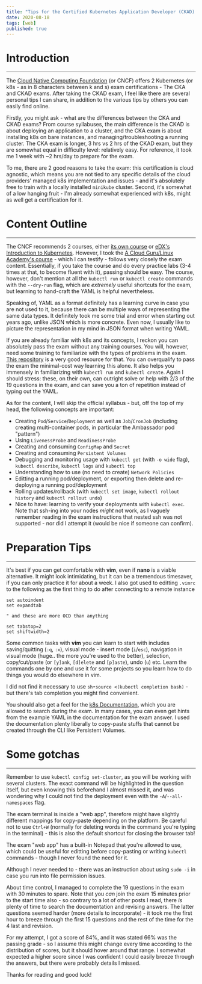 ```yaml
---
title: "Tips for the Certified Kubernetes Application Developer (CKAD) exam (2020)"
date: 2020-08-18
tags: [web]
published: true
---
```


# Introduction
---
The [Cloud Native Computing Foundation](https://www.cncf.io/) (or CNCF) offers 2 Kubernetes (or k8s - as in 8 characters between k and s) exam certifications - The CKA and CKAD exams. After taking the CKAD exam, I feel like there are several personal tips I can share, in addition to the various tips by others you can easily find online.

Firstly, you might ask - what are the differences between the CKA and CKAD exams? From course syllabuses, the main difference is the CKAD is about deploying an application to a cluster, and the CKA exam is about installing k8s on bare instances, and managing/troubleshooting a running cluster. The CKA exam is longer, 3 hrs vs 2 hrs of the CKAD exam, but they are somewhat equal in difficulty level: relatively easy. For reference, it took me 1 week with ~2 hrs/day to prepare for the exam.

To me, there are 2 good reasons to take the exam: this certification is cloud agnostic, which means you are not tied to any specific details of the cloud providers' managed k8s implementation and issues - and it's absolutely free to train with a locally installed `minikube` cluster. Second, it's somewhat of a low hanging fruit - I'm already somewhat experienced with k8s, might as well get a certification for it.


# Content Outline
---

The CNCF recommends 2 courses, either [its own course](https://training.linuxfoundation.org/training/kubernetes-for-developers/) or [eDX's Introduction to Kubernetes](https://www.edx.org/course/introduction-to-kubernetes). However, I took the [A Cloud Guru/Linux Academy's course](https://linuxacademy.com/cp/modules/view/id/305) - which I can testify - follows very closely the exam content. Essentially, if you take the course and do every practice labs (3-4 times at that, to become fluent with it), passing should be easy. The course, however, don't mention at all the `kubectl run` or `kubectl create` commands with the `--dry-run` flag, which are _extremely_ useful shortcuts for the exam, but learning to hand-craft the YAML is helpful nevertheless.

Speaking of, YAML as a format definitely has a learning curve in case you are not used to it, because there can be multiple ways of representing the same data types. It definitely took me some trial and error when starting out years ago, unlike JSON which is more concrete. Even now, I usually like to picture the representation in my mind in JSON format when writing YAML.

If you are already familiar with k8s and its concepts, I reckon you can absolutely pass the exam without any training courses. You will, however, need some training to familiarize with the types of problems in the exam. [This repository](https://github.com/dgkanatsios/CKAD-exercises) is a very good resource for that. You can overqualify to pass the exam the minimal-cost way learning this alone. It also helps you immensely in familiarizing with `kubectl run` and `kubectl create`. Again I should stress: these, on their own, can outright solve or help with 2/3 of the 19 questions in the exam, and can save you a ton of repetition instead of typing out the YAML.

As for the content, I will skip the official syllabus - but, off the top of my head, the following concepts are important:

- Creating `Pod`/`Service`/`Deployment` as well as `Job`/`CronJob` (including creating multi-container pods, in particular the Ambassador pod "pattern")
- Using `LivenessProbe` and `ReadinessProbe`
- Creating and consuming `ConfigMap` and `Secret`
- Creating and consuming `Persistent Volumes`
- Debugging and monitoring usage with `kubectl get` (with `-o wide` flag), `kubectl describe`, `kubectl logs` and `kubectl top`
- Understanding how to use (no need to create) `Network Policies`
- Editting a running pod/deployment, or exporting then delete and re-deploying a running pod/deployment
- Rolling updates/rollback (with `kubectl set image`, `kubectl rollout history` and `kubectl rollout undo`)
- Nice to have: learning to verify your deployments with `kubectl exec`. Note that ssh-ing into your nodes _might_ not work, as I vaguely remember reading in the exam instructions that nested ssh was not supported - nor did I attempt it (would be nice if someone can confirm).


# Preparation Tips
---

It's best if you can get comfortable with **vim**, even if **nano** is a viable alternative. It might look intimidating, but it can be a tremendous timesaver, if you can only practice it for about a week. I also got used to editting `.vimrc` to the following as the first thing to do after connecting to a remote instance

```vimrc
set autoindent
set expandtab

" and these are more OCD than anything

set tabstop=2
set shiftwidth=2
```

Some common tasks with **vim** you can learn to start with includes saving/quitting (`:q`, `:x`), visual mode - insert mode (`i`/`esc`), navigation in visual mode (huge.. the more you're used to the better), selection, copy/cut/paste (or `[y]ank`, `[d]elete` and `[p]aste`), undo (`u`) etc. Learn the commands one by one and use it for some projects so you learn how to do things you would do elsewhere in vim.

I did not find it necessary to use `sh•source <(kubectl completion bash)` - but there's tab completion you might find convenient.

You should also get a feel for the [k8s Documentation](https://kubernetes.io/docs/home/), which you are allowed to search during the exam. In many cases, you can even get hints from the example YAML in the documentation for the exam answer. I used the documentation plenty liberally to copy-paste stuffs that cannot be created through the CLI like Persistent Volumes.

# Some gotchas
---

Remember to use `kubectl config set-cluster`, as you will be working with several clusters. The exact command will be highlighted in the question itself, but even knowing this beforehand I almost missed it, and was wondering why I could not find the deployment even with the `-A`/`--all-namespaces` flag.

The exam terminal is inside a "web app", therefore might have slightly different mappings for copy-paste depending on the platform. Be careful not to use `Ctrl+W` (normally for deleting words in the command you're typing in the terminal) - this is also the default shortcut for closing the browser tab!

The exam "web app" has a built-in Notepad that you're allowed to use, which could be useful for editting before copy-pasting or writing `kubectl` commands - though I never found the need for it.

Although I never needed to - there was an instruction about using `sudo -i` in case you run into file permission issues.

About time control, I managed to complete the 19 questions in the exam with 30 minutes to spare. Note that you _can_ join the exam 15 minutes prior to the start time also - so contrary to a lot of other posts I read, there _is_ plenty of time to search the documentation and revising answers. The latter questions seemed harder (more details to incorporate) - it took me the first hour to breeze through the first 15 questions and the rest of the time for the 4 last and revision.

For my attempt, I got a score of 84%, and it was stated 66% was the passing grade - so I assume this might change every time according to the distribution of scores, but it should hover around that range. I somewhat expected a higher score since I was confident I could easily breeze through the answers, but there were probably details I missed.

Thanks for reading and good luck!